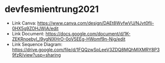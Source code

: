 # devfesmientrung2021

 
 - Link Canva: https://www.canva.com/design/DAEt8WvfwVU/NJvt0fli-0HX5g9ZOHJWjA/edit
 - Link Document: https://docs.google.com/document/d/1K-ZEKRnoebyI_l9vgNlXHrO-0oV5EEg-HWomf9n-Nig/edit
 - Link Sequence Diagram: https://drive.google.com/file/d/1FQQzwSpLeeV3ZDQ8MQhMlXMRY8P39fzR/view?usp=sharing

